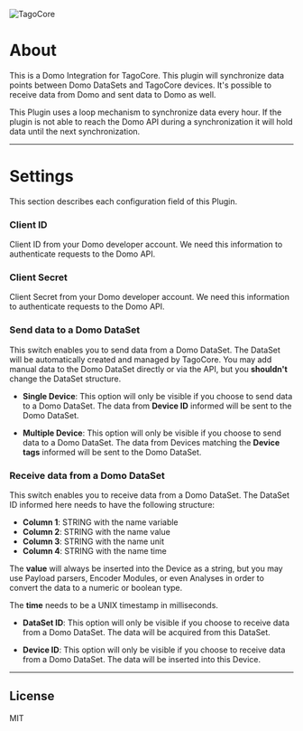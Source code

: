 ![TagoCore](/assets/logo-plugin-black.png)

# About

This is a Domo Integration for TagoCore. This plugin will synchronize data points between Domo DataSets and TagoCore devices. It's possible to receive data from Domo and sent data to Domo as well.

This Plugin uses a loop mechanism to synchronize data every hour. If the plugin is not able to reach the Domo API during a synchronization it will hold data until the next synchronization.

---

# Settings

This section describes each configuration field of this Plugin.

### Client ID

Client ID from your Domo developer account. We need this information to authenticate requests to the Domo API.

### Client Secret

Client Secret from your Domo developer account. We need this information to authenticate requests to the Domo API.

### Send data to a Domo DataSet

This switch enables you to send data from a Domo DataSet. The DataSet will be automatically created and managed by TagoCore. You may add manual data to the Domo DataSet directly or via the API, but you **shouldn't** change the DataSet structure.



- **Single Device**: This option will only be visible if you choose to send data to a Domo DataSet. The data from **Device ID** informed will be sent to the Domo DataSet.

- **Multiple Device**: This option will only be visible if you choose to send data to a Domo DataSet. The data from Devices matching the **Device tags** informed will be sent to the Domo DataSet.

### Receive data from a Domo DataSet

This switch enables you to receive data from a Domo DataSet. The DataSet ID informed here needs to have the following structure:

- **Column 1**: STRING with the name variable
- **Column 2**: STRING with the name value
- **Column 3**: STRING with the name unit
- **Column 4**: STRING with the name time

The **value** will always be inserted into the Device as a string, but you may use Payload parsers, Encoder Modules, or even Analyses in order to convert the data to a numeric or boolean type.

The **time** needs to be a UNIX timestamp in milliseconds.

- **DataSet ID**: This option will only be visible if you choose to receive data from a Domo DataSet. The data will be acquired from this DataSet.

- **Device ID**: This option will only be visible if you choose to receive data from a Domo DataSet. The data will be inserted into this Device.

---

## License

MIT
